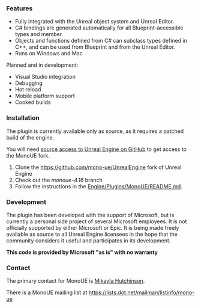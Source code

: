 ### Features

* Fully integrated with the Unreal object system and Unreal Editor.
* C# bindings are generated automatically for all Blueprint-accessible types and member.
* Objects and functions defined from C# can subclass types defined in C++, and can be used from Blueprint and from the Unreal Editor.
* Runs on Windows and Mac

Planned and in development:

* Visual Studio integration
* Debugging
* Hot reload
* Mobile platform support
* Cooked builds

### Installation

The plugin is currently available only as source, as it requires a patched build of the engine.

You will need [source access to Unreal Engine on GitHub](https://www.unrealengine.com/ue4-on-github) to get access to the MonoUE fork.

1. Clone the https://github.com/mono-ue/UnrealEngine fork of Unreal Engine
2. Check out the *monoue-4.16* branch
3. Follow the instructions in the [Engine/Plugins/MonoUE/README.md](https://github.com/mono-ue/UnrealEngine/blob/monoue-4.16/Engine/Plugins/MonoUE/README.md).

### Development

The plugin has been developed with the support of Microsoft, but is currently a personal side project of several Microsoft employees. It is not officially supported by either Microsoft or Epic. It is being made freely available as source to all Unreal Engine licensees in the hope that the community considers it useful and participates in its development.

**This code is provided by Microsoft "as is" with no warranty**

### Contact

The primary contact for MonoUE is [Mikayla Hutchinson](https://github.com/mhutch).

There is a MonoUE mailing list at https://lists.dot.net/mailman/listinfo/mono-ue
